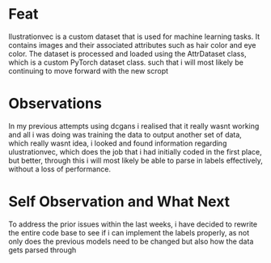 # Feat

Ilustrationvec is a custom dataset that is used for machine learning tasks. It contains images and their associated attributes such as hair color and eye color. The dataset is processed and loaded using the AttrDataset class, which is a custom PyTorch dataset class.
such that i will most likely be continuing to move forward with the new scropt

# Observations

In my previous attempts using dcgans i realised that it really wasnt working and
all i was doing was training the data to output another set of data, which
really wasnt idea, i looked and found information regarding ulustrationvec,
which does the job that i had initially coded in the first place, but better,
through this i will most likely be able to parse in labels effectively, without
a loss of performance.

# Self Observation and What Next

To address the prior issues within the last weeks, i have decided to rewrite the
entire code base to see if i can implement the labels properly, as not only does
the previous models need to be changed but also how the data gets parsed through
